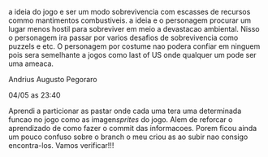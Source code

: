a ideia do jogo e ser um modo sobrevivencia com escasses de recursos commo mantimentos combustiveis.
a ideia e o personagem procurar um lugar menos hostil para sobreviver em meio a devastacao ambiental.
Nisso o personagem ira passar por varios desafios de sobrevivencia como puzzels e etc.
O personagem por costume nao podera confiar em ninguem pois sera semelhante a jogos como last of US onde qualquer um pode ser uma ameaca.


Andrius Augusto Pegoraro

04/05 as 23:40


Aprendi a particionar as pastar onde cada uma tera uma determinada funcao no jogo como as imagen*sprites* do jogo.
Alem de reforcar o aprendizado de como fazer o commit das informacoes.
Porem ficou ainda um pouco confuso sobre o branch o meu criou as ao subir nao consigo encontra-los.
Vamos verificar!!!
